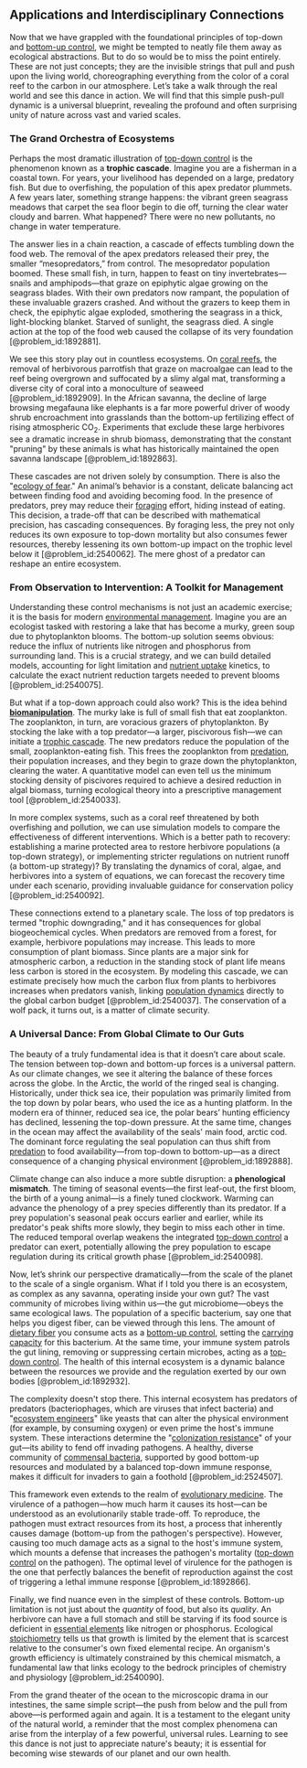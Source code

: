 ## Applications and Interdisciplinary Connections

Now that we have grappled with the foundational principles of top-down and [bottom-up control](@article_id:201468), we might be tempted to neatly file them away as ecological abstractions. But to do so would be to miss the point entirely. These are not just concepts; they are the invisible strings that pull and push upon the living world, choreographing everything from the color of a coral reef to the carbon in our atmosphere. Let’s take a walk through the real world and see this dance in action. We will find that this simple push-pull dynamic is a universal blueprint, revealing the profound and often surprising unity of nature across vast and varied scales.

### The Grand Orchestra of Ecosystems

Perhaps the most dramatic illustration of [top-down control](@article_id:150102) is the phenomenon known as a **trophic cascade**. Imagine you are a fisherman in a coastal town. For years, your livelihood has depended on a large, predatory fish. But due to overfishing, the population of this apex predator plummets. A few years later, something strange happens: the vibrant green seagrass meadows that carpet the sea floor begin to die off, turning the clear water cloudy and barren. What happened? There were no new pollutants, no change in water temperature.

The answer lies in a chain reaction, a cascade of effects tumbling down the food web. The removal of the apex predators released their prey, the smaller “mesopredators,” from control. The mesopredator population boomed. These small fish, in turn, happen to feast on tiny invertebrates—snails and amphipods—that graze on epiphytic algae growing on the seagrass blades. With their own predators now rampant, the population of these invaluable grazers crashed. And without the grazers to keep them in check, the epiphytic algae exploded, smothering the seagrass in a thick, light-blocking blanket. Starved of sunlight, the seagrass died. A single action at the top of the food web caused the collapse of its very foundation [@problem_id:1892881].

We see this story play out in countless ecosystems. On [coral reefs](@article_id:272158), the removal of herbivorous parrotfish that graze on macroalgae can lead to the reef being overgrown and suffocated by a slimy algal mat, transforming a diverse city of coral into a monoculture of seaweed [@problem_id:1892909]. In the African savanna, the decline of large browsing megafauna like elephants is a far more powerful driver of woody shrub encroachment into grasslands than the bottom-up fertilizing effect of rising atmospheric $\text{CO}_2$. Experiments that exclude these large herbivores see a dramatic increase in shrub biomass, demonstrating that the constant "pruning" by these animals is what has historically maintained the open savanna landscape [@problem_id:1892863].

These cascades are not driven solely by consumption. There is also the "[ecology of fear](@article_id:263633)." An animal’s behavior is a constant, delicate balancing act between finding food and avoiding becoming food. In the presence of predators, prey may reduce their [foraging](@article_id:180967) effort, hiding instead of eating. This decision, a trade-off that can be described with mathematical precision, has cascading consequences. By foraging less, the prey not only reduces its own exposure to top-down mortality but also consumes fewer resources, thereby lessening its own bottom-up impact on the trophic level below it [@problem_id:2540062]. The mere ghost of a predator can reshape an entire ecosystem.

### From Observation to Intervention: A Toolkit for Management

Understanding these control mechanisms is not just an academic exercise; it is the basis for modern [environmental management](@article_id:182057). Imagine you are an ecologist tasked with restoring a lake that has become a murky, green soup due to phytoplankton blooms. The bottom-up solution seems obvious: reduce the influx of nutrients like nitrogen and phosphorus from surrounding land. This is a crucial strategy, and we can build detailed models, accounting for light limitation and [nutrient uptake](@article_id:190524) kinetics, to calculate the exact nutrient reduction targets needed to prevent blooms [@problem_id:2540075].

But what if a top-down approach could also work? This is the idea behind **[biomanipulation](@article_id:143098)**. The murky lake is full of small fish that eat zooplankton. The zooplankton, in turn, are voracious grazers of phytoplankton. By stocking the lake with a top predator—a larger, piscivorous fish—we can initiate a [trophic cascade](@article_id:144479). The new predators reduce the population of the small, zooplankton-eating fish. This frees the zooplankton from [predation](@article_id:141718), their population increases, and they begin to graze down the phytoplankton, clearing the water. A quantitative model can even tell us the minimum stocking density of piscivores required to achieve a desired reduction in algal biomass, turning ecological theory into a prescriptive management tool [@problem_id:2540033].

In more complex systems, such as a coral reef threatened by both overfishing and pollution, we can use simulation models to compare the effectiveness of different interventions. Which is a better path to recovery: establishing a marine protected area to restore herbivore populations (a top-down strategy), or implementing stricter regulations on nutrient runoff (a bottom-up strategy)? By translating the dynamics of coral, algae, and herbivores into a system of equations, we can forecast the recovery time under each scenario, providing invaluable guidance for conservation policy [@problem_id:2540092].

These connections extend to a planetary scale. The loss of top predators is termed "trophic downgrading," and it has consequences for global biogeochemical cycles. When predators are removed from a forest, for example, herbivore populations may increase. This leads to more consumption of plant biomass. Since plants are a major sink for atmospheric carbon, a reduction in the standing stock of plant life means less carbon is stored in the ecosystem. By modeling this cascade, we can estimate precisely how much the carbon flux from plants to herbivores increases when predators vanish, linking [population dynamics](@article_id:135858) directly to the global carbon budget [@problem_id:2540037]. The conservation of a wolf pack, it turns out, is a matter of climate security.

### A Universal Dance: From Global Climate to Our Guts

The beauty of a truly fundamental idea is that it doesn’t care about scale. The tension between top-down and bottom-up forces is a universal pattern. As our climate changes, we see it altering the balance of these forces across the globe. In the Arctic, the world of the ringed seal is changing. Historically, under thick sea ice, their population was primarily limited from the top down by polar bears, who used the ice as a hunting platform. In the modern era of thinner, reduced sea ice, the polar bears’ hunting efficiency has declined, lessening the top-down pressure. At the same time, changes in the ocean may affect the availability of the seals' main food, arctic cod. The dominant force regulating the seal population can thus shift from [predation](@article_id:141718) to food availability—from top-down to bottom-up—as a direct consequence of a changing physical environment [@problem_id:1892888].

Climate change can also induce a more subtle disruption: a **phenological mismatch**. The timing of seasonal events—the first leaf-out, the first bloom, the birth of a young animal—is a finely tuned clockwork. Warming can advance the phenology of a prey species differently than its predator. If a prey population's seasonal peak occurs earlier and earlier, while its predator's peak shifts more slowly, they begin to miss each other in time. The reduced temporal overlap weakens the integrated [top-down control](@article_id:150102) a predator can exert, potentially allowing the prey population to escape regulation during its critical growth phase [@problem_id:2540098].

Now, let’s shrink our perspective dramatically—from the scale of the planet to the scale of a single organism. What if I told you there is an ecosystem, as complex as any savanna, operating inside your own gut? The vast community of microbes living within us—the gut microbiome—obeys the same ecological laws. The population of a specific bacterium, say one that helps you digest fiber, can be viewed through this lens. The amount of [dietary fiber](@article_id:162146) you consume acts as a [bottom-up control](@article_id:201468), setting the [carrying capacity](@article_id:137524) for this bacterium. At the same time, your immune system patrols the gut lining, removing or suppressing certain microbes, acting as a [top-down control](@article_id:150102). The health of this internal ecosystem is a dynamic balance between the resources we provide and the regulation exerted by our own bodies [@problem_id:1892932].

The complexity doesn't stop there. This internal ecosystem has predators of predators (bacteriophages, which are viruses that infect bacteria) and "[ecosystem engineers](@article_id:143202)" like yeasts that can alter the physical environment (for example, by consuming oxygen) or even prime the host's immune system. These interactions determine the "[colonization resistance](@article_id:154693)" of your gut—its ability to fend off invading pathogens. A healthy, diverse community of [commensal bacteria](@article_id:201209), supported by good bottom-up resources and modulated by a balanced top-down immune response, makes it difficult for invaders to gain a foothold [@problem_id:2524507].

This framework even extends to the realm of [evolutionary medicine](@article_id:137110). The virulence of a pathogen—how much harm it causes its host—can be understood as an evolutionarily stable trade-off. To reproduce, the pathogen must extract resources from its host, a process that inherently causes damage (bottom-up from the pathogen's perspective). However, causing too much damage acts as a signal to the host's immune system, which mounts a defense that increases the pathogen's mortality ([top-down control](@article_id:150102) on the pathogen). The optimal level of virulence for the pathogen is the one that perfectly balances the benefit of reproduction against the cost of triggering a lethal immune response [@problem_id:1892866].

Finally, we find nuance even in the simplest of these controls. Bottom-up limitation is not just about the *quantity* of food, but also its *quality*. An herbivore can have a full stomach and still be starving if its food source is deficient in [essential elements](@article_id:152363) like nitrogen or phosphorus. Ecological [stoichiometry](@article_id:140422) tells us that growth is limited by the element that is scarcest relative to the consumer's own fixed elemental recipe. An organism's growth efficiency is ultimately constrained by this chemical mismatch, a fundamental law that links ecology to the bedrock principles of chemistry and physiology [@problem_id:2540090].

From the grand theater of the ocean to the microscopic drama in our intestines, the same simple script—the push from below and the pull from above—is performed again and again. It is a testament to the elegant unity of the natural world, a reminder that the most complex phenomena can arise from the interplay of a few powerful, universal rules. Learning to see this dance is not just to appreciate nature's beauty; it is essential for becoming wise stewards of our planet and our own health.